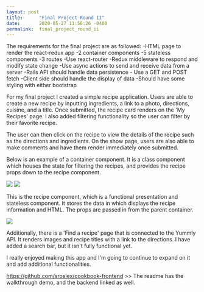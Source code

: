 ```yaml
---
layout: post
title:      "Final Project Round II"
date:       2020-05-27 11:56:26 -0400
permalink:  final_project_round_ii
---
```



The requirements for the final project are as followed:
-HTML page to render the react-redux app
-2 container components 
-5 stateless components
-3 routes
-Use react-router
-Redux middleware to respond and modify state change
-Use async actions to send and receive data from a server
-Rails API should handle data persistence - Use a GET and POST fetch
-Client side should handle the display of data
-Should have some styling with either bootstrap


For my final project I created a simple recipe application. Users are able to create a new recipe by inputting ingredients, a link to a photo, directions, cuisine, and a title. Once submitted, the recipe card renders on the 'My Recipes' page. I also added filtering functionality so the user can filter by their favorite recipe.

The user can then click on the recipe to view the details of the recipe such as the directions and ingredients. On the show page, users are also able to make comments and have them render immediately once submitted.

Below is an example of a container component. It is a class component which houses the state for filtering the recipes, and provides the recipe props down to the recipe component.

![](https://i.imgur.com/w2eHdtF.png)
![](https://i.imgur.com/TaEuX9l.png)

This is the recipe component, which is a functional presentation and stateless component. It stores the data in which displays the recipe information and HTML. The props are passed in from the parent container.

![](https://i.imgur.com/FdnOfoe.png)

Additionally, there is a 'Find a recipe' page that is connected to the Yummly API. It renders images and recipe titles with a link to the directions. I have added a search bar, but it isn't fully functional yet.

I really enjoyed making this app and I'm going to continue to expand on it and add additional functionalities. 

https://github.com/srosiex/cookbook-frontend >> The readme has the walkthrough demo, and the backend linked as well.
